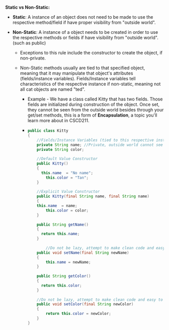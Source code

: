 **Static vs Non-Static:**

- **Static**: A instance of an object does not need to be made to use the respective method/field if have proper visibility from "outside world".

- **Non-Static**: A instance of a object needs to be created in order to use the respective methods or fields if have visibility from "outside world". (such as public)

  - Exceptions to this rule include the constructor to create the object, if non-private.

  - Non-Static methods usually are tied to that specified object, meaning that it may manipulate that object's attributes (fields/instance variables). Fields/Instance variables tell characteristics of the respective instance if non-static, meaning not all cat objects are named "ted". 

    - Example - We have a class called Kitty that has two fields. Those fields are initialized during construction of the object. Once set, they cannot be seen from the outside world besides through your get/set methods, this is a form of __Encapsulation__, a topic you'll learn more about in CSCD211. 

    - ```java
      public class Kitty
      {
          //Fields/Instance Variables (tied to this respective instance of the class, aka a object)
          private String name; //Private, outside world cannot see (outside class)
          private String color;
          
          //Default Value Constructor
          public Kitty()
          {
      		this.name  = "No name";
              this.color = "Tan";
          }
          
          //Explicit Value Constructor
          public Kitty(final String name, final String name)
          {
          this.name  = name;
              this.color = color;
          }
          
          public String getName()
          {
      		return this.name;
          }
          
              //Do not be lazy, attempt to make clean code and easy to read/understand variable names.
          public void setName(final String newName)
          {
              this.name = newName;
          }
          
          public String getColor()
          {
      		return this.color;
          }
          
          //Do not be lazy, attempt to make clean code and easy to read/understand variable names.
          public void setColor(final String newColor)
          {
              return this.color = newColor;
          }
      }
      ```
